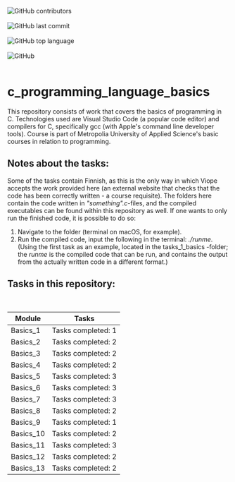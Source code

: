 ![GitHub contributors](https://img.shields.io/github/contributors/ArttuKesanto/C_programming_language_basics?logo=GitHub&style=flat-square)
<br></br>
![GitHub last commit](https://img.shields.io/github/last-commit/ArttuKesanto/C_programming_language_basics?logo=github&style=social)
<br></br>
![GitHub top language](https://img.shields.io/github/languages/top/ArttuKesanto/C_programming_language_basics?logo=JavaScript&style=for-the-badge)
<br></br>
![GitHub](https://img.shields.io/github/license/ArttuKesanto/C_programming_language_basics?logo=github&style=for-the-badge)
<br></br>

# c_programming_language_basics
This repository consists of work that covers the basics of programming in C. Technologies used are Visual Studio Code (a popular code editor) and compilers for C, specifically gcc (with Apple's command line developer tools). Course is part of Metropolia University of Applied Science's basic courses in relation to programming.

## Notes about the tasks:
Some of the tasks contain Finnish, as this is the only way in which Viope accepts the work provided here (an external website that checks that the code has been correctly written - a course requisite). The folders here contain the code written in *"something".c*-files, and the compiled executables can be found within this repository as well. If one wants to only run the finished code, it is possible to do so:

1. Navigate to the folder (terminal on macOS, for example).
2. Run the compiled code, input the following in the terminal: *./runme*. (Using the first task as an example, located in the tasks_1_basics -folder; the *runme* is the compiled code that can be run, and contains the output from the actually written code in a different format.)

## Tasks in this repository:
<br />
<div align="center">

Module       |    Tasks
------------ | -------------
Basics_1     | Tasks completed: 1
Basics_2     | Tasks completed: 2
Basics_3     | Tasks completed: 2
Basics_4     | Tasks completed: 2
Basics_5     | Tasks completed: 3
Basics_6     | Tasks completed: 3
Basics_7     | Tasks completed: 3
Basics_8     | Tasks completed: 2
Basics_9     | Tasks completed: 1
Basics_10    | Tasks completed: 2
Basics_11    | Tasks completed: 3
Basics_12    | Tasks completed: 2
Basics_13    | Tasks completed: 2

</div>
